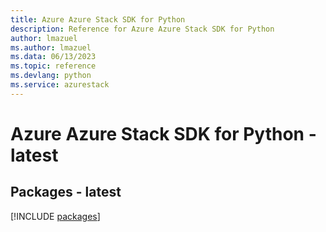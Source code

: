 ```yaml
---
title: Azure Azure Stack SDK for Python
description: Reference for Azure Azure Stack SDK for Python
author: lmazuel
ms.author: lmazuel
ms.data: 06/13/2023
ms.topic: reference
ms.devlang: python
ms.service: azurestack
---
```

# Azure Azure Stack SDK for Python - latest
## Packages - latest
[!INCLUDE [packages](azure-stack-index.md)]